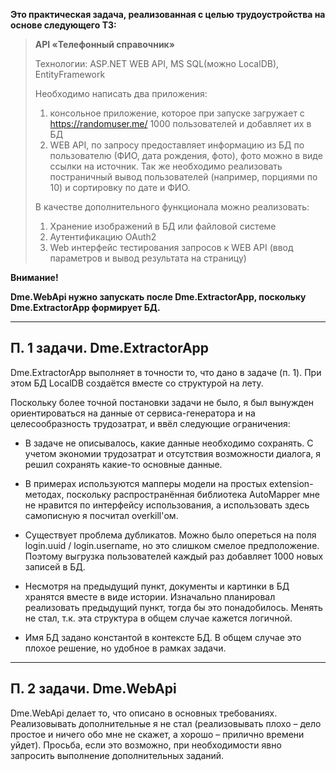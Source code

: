 **Это практическая задача, реализованная с целью трудоустройства на основе следующего ТЗ:**

> **API «Телефонный справочник»**
> 
> Технологии: ASP.NET WEB API, MS SQL(можно LocalDB), EntityFramework
> 
> Необходимо написать два приложения:
> 1) консольное приложение, которое при запуске загружает с https://randomuser.me/ 1000
> пользователей и добавляет их в БД
> 2) WEB API, по запросу предоставляет информацию из БД по пользователю (ФИО, дата
> рождения, фото), фото можно в виде ссылки на источник. Так же необходимо
> реализовать постраничный вывод пользователей (например, порциями по 10) и
> сортировку по дате и ФИО.
> 
> В качестве дополнительного функционала можно реализовать:
> 1) Хранение изображений в БД или файловой системе
> 2) Аутентификацию OAuth2
> 3) Web интерфейс тестирования запросов к WEB API (ввод параметров и вывод
результата на страницу)

**Внимание!**

**Dme.WebApi нужно запускать после Dme.ExtractorApp, поскольку Dme.ExtractorApp формирует БД.**


---------------------------------
П. 1 задачи. **Dme.ExtractorApp**
---------------------------------
Dme.ExtractorApp выполняет в точности то, что дано в задаче (п. 1). 
При этом БД LocalDB создаётся вместе со структурой на лету.

Поскольку более точной постановки задачи не было, 
я был вынужден ориентироваться на данные от сервиса-генератора 
и на целесообразность трудозатрат, и ввёл следующие ограничения:

-  В задаче не описывалось, какие данные необходимо сохранять.
С учетом экономии трудозатрат и отсутствия возможности диалога,
я решил сохранять какие-то основные данные.

-  В примерах используются мапперы модели на простых extension-методах,
поскольку распространённая библиотека AutoMapper мне не нравится по интерфейсу использования,
а использовать здесь самописную я посчитал overkill'ом.

-  Существует проблема дубликатов.
Можно было опереться на поля login.uuid / login.username, но это слишком смелое предположение.
Поэтому выгрузка пользователей каждый раз добавляет 1000 новых записей в БД.

- Несмотря на предыдущий пункт, документы и картинки в БД хранятся вместе в виде истории.
Изначально планировал реализовать предыдущий пункт, тогда бы это понадобилось. 
Менять не стал, т.к. эта структура в общем случае кажется логичной.

-  Имя БД задано константой в контексте БД. В общем случае это плохое решение,
но удобное в рамках задачи.

---------------------------
П. 2 задачи. **Dme.WebApi**
---------------------------
Dme.WebApi делает то, что описано в основных требованиях. Реализовывать дополнительные я не стал 
(реализовывать плохо – дело простое и ничего обо мне не скажет, а хорошо – прилично времени уйдет).
Просьба, если это возможно, при необходимости явно запросить выполнение дополнительных заданий.

